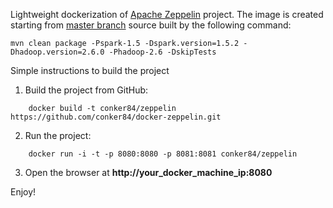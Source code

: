 Lightweight dockerization of [Apache Zeppelin](http://zeppelin.incubator.apache.org/) project.
The image is created starting from [master branch](https://github.com/apache/incubator-zeppelin) source built by the following command:
```shell
mvn clean package -Pspark-1.5 -Dspark.version=1.5.2 -Dhadoop.version=2.6.0 -Phadoop-2.6 -DskipTests
```

Simple instructions to build the project

1. Build the project from GitHub:

  ```shell
      docker build -t conker84/zeppelin https://github.com/conker84/docker-zeppelin.git
  ```
2. Run the project:

  ```shell
      docker run -i -t -p 8080:8080 -p 8081:8081 conker84/zeppelin
  ```
3. Open the browser at **http://your_docker_machine_ip:8080**

Enjoy!
